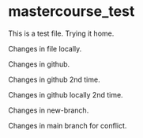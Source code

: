 # mastercourse_test
This is a test file. Trying it home.


Changes in file locally.

Changes in github.

Changes in github 2nd time.

Changes in github locally 2nd time.

Changes in new-branch.

Changes in main branch for conflict. 
